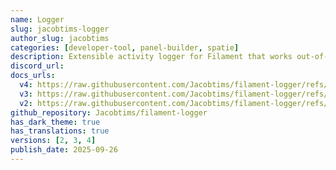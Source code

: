 ```yaml
---
name: Logger
slug: jacobtims-logger
author_slug: jacobtims
categories: [developer-tool, panel-builder, spatie]
description: Extensible activity logger for Filament that works out-of-the-box.
discord_url:
docs_urls:
  v4: https://raw.githubusercontent.com/Jacobtims/filament-logger/refs/heads/main/README.md
  v3: https://raw.githubusercontent.com/Jacobtims/filament-logger/refs/tags/v0.8.0/README.md
  v2: https://raw.githubusercontent.com/Jacobtims/filament-logger/refs/tags/v0.5.6/README.md
github_repository: Jacobtims/filament-logger
has_dark_theme: true
has_translations: true
versions: [2, 3, 4]
publish_date: 2025-09-26
---
```

